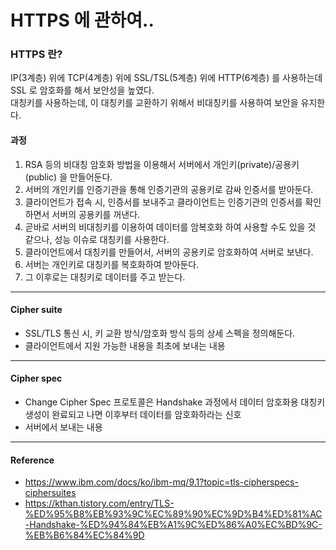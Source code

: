 # HTTPS 에 관하여..

### HTTPS 란?
IP(3계층) 위에 TCP(4계층) 위에 SSL/TSL(5계층) 위에 HTTP(6계층) 를 사용하는데 SSL 로 암호화를 해서 보안성을 높였다.  
대칭키를 사용하는데, 이 대칭키를 교환하기 위해서 비대칭키를 사용하여 보안을 유지한다.  

#### 과정
1. RSA 등의 비대칭 암호화 방법을 이용해서 서버에서 개인키(private)/공용키(public) 을 만들어둔다.  
2. 서버의 개인키를 인증기관을 통해 인증기관의 공용키로 감싸 인증서를 받아둔다.  
3. 클라이언트가 접속 시, 인증서를 보내주고 클라이언트는 인증기관의 인증서를 확인하면서 서버의 공용키를 꺼낸다.  
4. 곧바로 서버의 비대칭키를 이용하여 데이터를 암복호화 하여 사용할 수도 있을 것 같으나, 성능 이슈로 대칭키를 사용한다.
5. 클라이언트에서 대칭키를 만들어서, 서버의 공용키로 암호화하여 서버로 보낸다.
6. 서버는 개인키로 대칭키를 복호화하여 받아둔다.
7. 그 이후로는 대칭키로 데이터를 주고 받는다.

---

#### Cipher suite
- SSL/TLS 통신 시, 키 교환 방식/암호화 방식 등의 상세 스펙을 정의해둔다.  
- 클라이언트에서 지원 가능한 내용을 최초에 보내는 내용

---

#### Cipher spec
- Change Cipher Spec 프로토콜은 Handshake 과정에서 데이터 암호화용 대칭키 생성이 완료되고 나면 이후부터 데이터를 암호화하라는 신호  
- 서버에서 보내는 내용

---

#### Reference
- https://www.ibm.com/docs/ko/ibm-mq/9.1?topic=tls-cipherspecs-ciphersuites
- https://kthan.tistory.com/entry/TLS-%ED%95%B8%EB%93%9C%EC%89%90%EC%9D%B4%ED%81%AC-Handshake-%ED%94%84%EB%A1%9C%ED%86%A0%EC%BD%9C-%EB%B6%84%EC%84%9D
